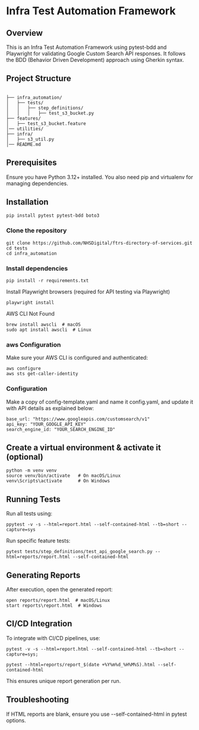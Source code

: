 # Infra Test Automation Framework

## Overview

This is an Infra Test Automation Framework using pytest-bdd and Playwright for validating Google Custom Search API responses. It follows the BDD (Behavior Driven Development) approach using Gherkin syntax.

## Project Structure

```

├── infra_automation/
│   ├── tests/
│   │   ├── step_definitions/
│   │   │   ├── test_s3_bucket.py
├── features/
│   ├── test_s3_bucket.feature
│── utilities/
├── infra/
│   ├── s3_util.py
│── README.md
```

## Prerequisites

Ensure you have Python 3.12+ installed. You also need pip and virtualenv for managing dependencies.

## Installation
```
pip install pytest pytest-bdd boto3
```

### Clone the repository

```
git clone https://github.com/NHSDigital/ftrs-directory-of-services.git
cd tests
cd infra_automation
```

### Install dependencies

```
pip install -r requirements.txt
```
Install Playwright browsers (required for API testing via Playwright)

```
playwright install
```

AWS CLI Not Found
```
brew install awscli  # macOS
sudo apt install awscli  # Linux
```

### aws Configuration
Make sure your AWS CLI is configured and authenticated:
```
aws configure
aws sts get-caller-identity
```

### Configuration

Make a copy of config-template.yaml and name it config.yaml, and update it with API details as explained below:
```
base_url: "https://www.googleapis.com/customsearch/v1"
api_key: "YOUR_GOOGLE_API_KEY"
search_engine_id: "YOUR_SEARCH_ENGINE_ID"
```

## Create a virtual environment & activate it (optional)

```
python -m venv venv
source venv/bin/activate   # On macOS/Linux
venv\Scripts\activate      # On Windows
```

## Running Tests

Run all tests using:
```
ppytest -v -s --html=report.html --self-contained-html --tb=short --capture=sys
```
Run specific feature tests:

```
pytest tests/step_definitions/test_api_google_search.py --html=reports/report.html --self-contained-html
```

## Generating Reports

After execution, open the generated report:

```
open reports/report.html  # macOS/Linux
start reports\report.html  # Windows
```

## CI/CD Integration

To integrate with CI/CD pipelines, use:

```
pytest -v -s --html=report.html --self-contained-html --tb=short --capture=sys;

pytest --html=reports/report_$(date +%Y%m%d_%H%M%S).html --self-contained-html
```

This ensures unique report generation per run.

## Troubleshooting
If HTML reports are blank, ensure you use --self-contained-html in pytest options.
